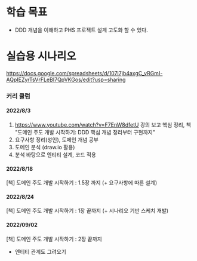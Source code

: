 # 학습 목표 
- DDD 개념을 이해하고 PHS 프로젝트 설계 고도화 할 수 있다.

# 실습용 시나리오
https://docs.google.com/spreadsheets/d/107I7jb4axgC_vRGmI-AQpIEZyrTsVrFLeBI7QpVKGos/edit?usp=sharing

### 커리 큘럼

#### 2022/8/3
1. https://www.youtube.com/watch?v=F7EnW8dfetU 강의 보고 핵심 정리, 책 "도메인 주도 개발 시작하기: DDD 핵심 개념 정리부터 구현까지"
1. 요구사항 정리(성인), 도메인 개념 공부
1. 도메인 분석 (draw.io 활용)
1. 분석 바탕으로 엔티티 설계, 코드 적용

#### 2022/8/18
[책] 도메인 주도 개발 시작하기 : 1.5장 까지 (+ 요구사항에 따른 설계)

#### 2022/8/24
[책] 도메인 주도 개발 시작하기 : 1장 끝까지 (+ 시나리오 기반 스케치 개발)

#### 2022/09/02
[책] 도메인 주도 개발 시작하기 : 2장 끝까지
- 엔티티 관계도 그려오기

